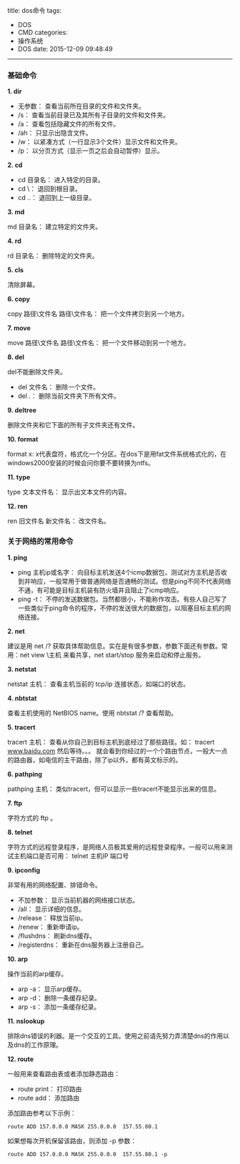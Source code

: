 title: dos命令
tags:
  - DOS
  - CMD
categories:
  - 操作系统
  - DOS
date: 2015-12-09 09:48:49
---

### 基础命令
**1. dir**

- 无参数： 查看当前所在目录的文件和文件夹。
- /s： 查看当前目录已及其所有子目录的文件和文件夹。
- /a： 查看包括隐藏文件的所有文件。
- /ah： 只显示出隐含文件。
- /w： 以紧凑方式（一行显示3个文件）显示文件和文件夹。
- /p： 以分页方式（显示一页之后会自动暂停）显示。

<!-- more -->

**2. cd**

- cd 目录名： 进入特定的目录。
- cd \： 退回到根目录。
- cd ..： 退回到上一级目录。

**3. md**

md 目录名： 建立特定的文件夹。

**4. rd**

rd 目录名： 删除特定的文件夹。

**5. cls**

清除屏幕。

**6. copy**

copy 路径\文件名 路径\文件名： 把一个文件拷贝到另一个地方。

**7. move**

move 路径\文件名 路径\文件名： 把一个文件移动到另一个地方。

**8. del**

del不能删除文件夹。

- del 文件名： 删除一个文件。
- del *.*： 删除当前文件夹下所有文件。

**9. deltree**

删除文件夹和它下面的所有子文件夹还有文件。

**10. format**

format x: x代表盘符，格式化一个分区。在dos下是用fat文件系统格式化的，在windows2000安装的时候会问你要不要转换为ntfs。

**11. type**

type 文本文件名： 显示出文本文件的内容。

**12. ren**

ren 旧文件名 新文件名： 改文件名。

### 关于网络的常用命令

**1. ping**

- ping 主机ip或名字： 向目标主机发送4个icmp数据包，测试对方主机是否收到并响应，一般常用于做普通网络是否通畅的测试。但是ping不同不代表网络不通，有可能是目标主机装有防火墙并且阻止了icmp响应。
- ping -t： 不停的发送数据包。当然都很小，不能称作攻击。有些人自己写了一些类似于ping命令的程序，不停的发送很大的数据包，以阻塞目标主机的网络连接。

**2. net**

建议是用 net /? 获取具体帮助信息。实在是有很多参数，参数下面还有参数。常用：net view \\主机 来看共享，net start/stop 服务来启动和停止服务。

**3. netstat**

netstat 主机： 查看主机当前的 tcp/ip 连接状态，如端口的状态。

**4. nbtstat**

查看主机使用的 NetBIOS name。使用 nbtstat /? 查看帮助。

**5. tracert**

tracert 主机： 查看从你自己到目标主机到底经过了那些路径。如： tracert www.baidu.com 然后等待。。。 就会看到你经过的一个个路由节点，一般大一点的路由器，如电信的主干路由，除了ip以外，都有英文标示的。

**6. pathping**

pathping 主机： 类似tracert，但可以显示一些tracert不能显示出来的信息。

**7. ftp**

字符方式的 ftp 。

**8. telnet**

字符方式的远程登录程序，是网络人员极其爱用的远程登录程序。一般可以用来测试主机端口是否可用：
telnet 主机IP 端口号

**9. ipconfig**

非常有用的网络配置、排错命令。

- 不加参数： 显示当前机器的网络接口状态。
- /all： 显示详细的信息。
- /release： 释放当前ip。
- /renew： 重新申请ip。
- /flushdns： 刷新dns缓存。
- /registerdns： 重新在dns服务器上注册自己。

**10. arp**

操作当前的arp缓存。

- arp -a： 显示arp缓存。
- arp -d： 删除一条缓存纪录。
- arp -s： 添加一条缓存纪录。

**11. nslookup**

排除dns错误的利器。是一个交互的工具。使用之前请先努力弄清楚dns的作用以及dns的工作原理。

**12. route**

一般用来查看路由表或者添加静态路由：

- route print： 打印路由
- route add： 添加路由

添加路由参考以下示例：

	route ADD 157.0.0.0 MASK 255.0.0.0  157.55.80.1

如果想每次开机保留该路由，则添加 -p 参数：

	route ADD 157.0.0.0 MASK 255.0.0.0  157.55.80.1 -p
